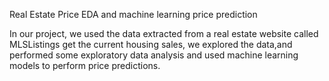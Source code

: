 Real Estate Price EDA and machine learning price prediction 

In our project, we used the data extracted from a real estate website called MLSListings get the current housing sales, we explored the data,and performed some exploratory data analysis and used machine learning models to perform price predictions.